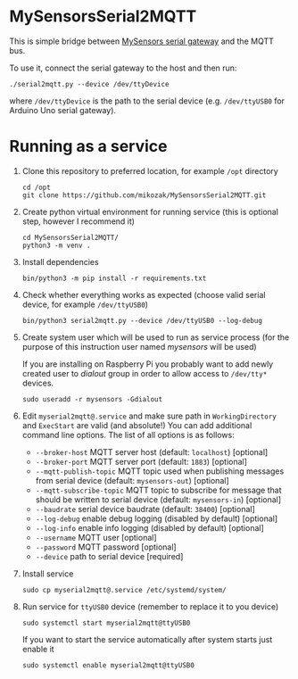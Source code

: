 # MySensorsSerial2MQTT
This is simple bridge between [MySensors serial gateway](https://www.mysensors.org/build/serial_gateway) and the MQTT bus.

To use it, connect the serial gateway to the host and then run:

    ./serial2mqtt.py --device /dev/ttyDevice

where `/dev/ttyDevice` is the path to the serial device (e.g. `/dev/ttyUSB0` for Arduino Uno serial gateway).

# Running as a service

1. Clone this repository to preferred location, for example `/opt` directory
   ```
   cd /opt
   git clone https://github.com/mikozak/MySensorsSerial2MQTT.git
   ```

2. Create python virtual environment for running service (this is optional step, however I recommend it)
   ```
   cd MySensorsSerial2MQTT/
   python3 -m venv .
   ```

3. Install dependencies
   ```
   bin/python3 -m pip install -r requirements.txt
   ```

4. Check whether everything works as expected (choose valid serial device, for example `/dev/ttyUSB0`)
   ```
   bin/python3 serial2mqtt.py --device /dev/ttyUSB0 --log-debug
   ```

5. Create system user which will be used to run as service process (for the purpose of this instruction 
   user named *mysensors* will be used)

   If you are installing on Raspberry Pi you probably want to add newly created user to *dialout*
   group in order to allow access to `/dev/tty*` devices.

   ```
   sudo useradd -r mysensors -Gdialout
   ```

6. Edit `myserial2mqtt@.service` and make sure path in `WorkingDirectory` and `ExecStart` are valid (and absolute!)
   You can add additional command line options. The list of all options is as follows:
   * `--broker-host` MQTT server host (default: `localhost`) [optional]
   * `--broker-port` MQTT server port (default: `1883`) [optional]
   * `--mqtt-publish-topic` MQTT topic used when publishing messages from serial device (default: `mysensors-out`) [optional]
   * `--mqtt-subscribe-topic` MQTT topic to subscribe for message that should be written to serial device (default: `mysensors-in`) [optional]
   * `--baudrate` serial device baudrate (default: `38400`) [optional]
   * `--log-debug` enable debug logging (disabled by default) [optional]
   * `--log-info` enable info logging (disabled by default) [optional]
   * `--username` MQTT user [optional]
   * `--password` MQTT password [optional]
   * `--device` path to serial device [required]

7. Install service
   ```
   sudo cp myserial2mqtt@.service /etc/systemd/system/
   ```

8. Run service for `ttyUSB0` device (remember to replace it to you device)
   ```
   sudo systemctl start myserial2mqtt@ttyUSB0
   ```

   If you want to start the service automatically after system starts just enable it
   ```
   sudo systemctl enable myserial2mqtt@ttyUSB0
   ```
